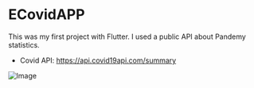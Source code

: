 # ECovidAPP
This was my first project with Flutter. I used a public API about Pandemy statistics.

* Covid API: https://api.covid19api.com/summary

![Image](https://media-exp1.licdn.com/dms/image/C4D22AQHMkyQz0AeYQg/feedshare-shrink_2048_1536/0/1636506901131?e=1647475200&v=beta&t=a5DViX4CVdfvLvx78xU4jNd8ZkoevEOiOPEN14JfNMc)

